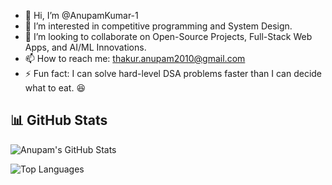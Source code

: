 - 👋 Hi, I’m @AnupamKumar-1  
- 👀 I’m interested in competitive programming and System Design.  
- 💞️ I’m looking to collaborate on Open-Source Projects, Full-Stack Web Apps, and AI/ML Innovations.  
- 📫 How to reach me: thakur.anupam2010@gmail.com  
- ⚡ Fun fact: I can solve hard-level DSA problems faster than I can decide what to eat. 😆  

## 📊 GitHub Stats

![Anupam's GitHub Stats](https://github-readme-stats.vercel.app/api?username=AnupamKumar-1&show_icons=true&theme=radical&hide_title=true)

![Top Languages](https://github-readme-stats.vercel.app/api/top-langs/?username=AnupamKumar-1&layout=compact&theme=radical)

<!---
AnupamKumar-1/AnupamKumar-1 is a ✨ special ✨ repository because its `README.md` (this file) appears on your GitHub profile.
You can click the Preview link to take a look at your changes.
--->
